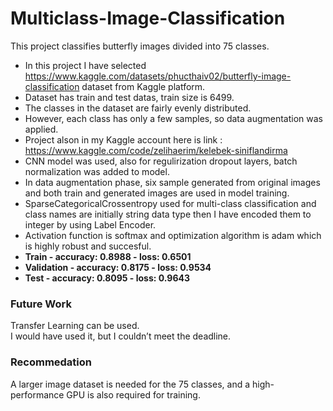# Multiclass-Image-Classification
This project classifies butterfly images divided into 75 classes. <br>
- In this project I have selected https://www.kaggle.com/datasets/phucthaiv02/butterfly-image-classification dataset from Kaggle platform.<br>
- Dataset has train and test datas, train size is 6499.<br>
- The classes in the dataset are fairly evenly distributed.<br>
- However, each class has only a few samples, so data augmentation was applied.<br>
- Project alson in my Kaggle account here is link : https://www.kaggle.com/code/zelihaerim/kelebek-siniflandirma<br>
- CNN model was used, also for regulirization dropout layers, batch normalization was added to model.<br>
- In data augmentation phase, six sample generated from original images and both train and generated images are used in model training.<br>
- SparseCategoricalCrossentropy used for multi-class classification and class names are initially string data type then I have encoded them to integer by using Label Encoder. <br>
- Activation function is softmax and optimization algorithm is adam which is highly robust and succesful.<br>
- **Train - accuracy: 0.8988 - loss: 0.6501** <br>
- **Validation - accuracy: 0.8175 - loss: 0.9534** <br>
- **Test - accuracy: 0.8095 - loss: 0.9643** <br>
### Future Work
Transfer Learning can be used. <br>
I would have used it, but I couldn’t meet the deadline.<br>
### Recommedation
A larger image dataset is needed for the 75 classes, and a high-performance GPU is also required for training.<br>
